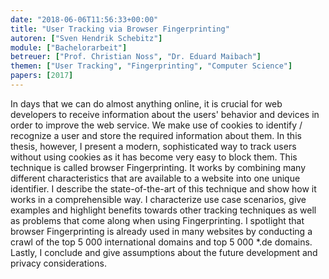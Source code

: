 ```yaml
---
date: "2018-06-06T11:56:33+00:00"
title: "User Tracking via Browser Fingerprinting"
autoren: ["Sven Hendrik Schebitz"]
module: ["Bachelorarbeit"]
betreuer: ["Prof. Christian Noss", "Dr. Eduard Maibach"]
themen: ["User Tracking", "Fingerprinting", "Computer Science"]
papers: [2017]
---
```


In days that we can do almost anything online, it is crucial for web developers to
receive information about the users' behavior and devices in order to improve the web
service. We make use of cookies to identify / recognize a user and store the required
information about them. In this thesis, however, I present a modern, sophisticated
way to track users without using cookies as it has become very easy to block them.
This technique is called browser Fingerprinting. It works by combining many different
characteristics that are available to a website into one unique identifier. I describe
the state-of-the-art of this technique and show how it works in a comprehensible way.
I characterize use case scenarios, give examples and highlight benefits towards other
tracking techniques as well as problems that come along when using Fingerprinting. I
spotlight that browser Fingerprinting is already used in many websites by conducting
a crawl of the top 5 000 international domains and top 5 000 *.de domains. Lastly, I
conclude and give assumptions about the future development and privacy considerations.
